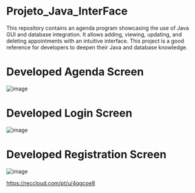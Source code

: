 # Projeto_Java_InterFace
This repository contains an agenda program showcasing the use of Java GUI and database integration. It allows adding, viewing, updating, and deleting appointments with an intuitive interface. This project is a good reference for developers to deepen their Java and database knowledge.

# Developed Agenda Screen

![image](https://github.com/user-attachments/assets/c95610ba-026b-40dd-a153-136f79535a8c)

# Developed Login Screen

![image](https://github.com/user-attachments/assets/62835204-c9ce-4fcd-b3dc-88bad8ac52f2)

# Developed Registration Screen

![image](https://github.com/user-attachments/assets/fb4e50d9-9ea2-44cd-b6d9-c8909dabef3f)

https://reccloud.com/pt/u/4qgcoe8
